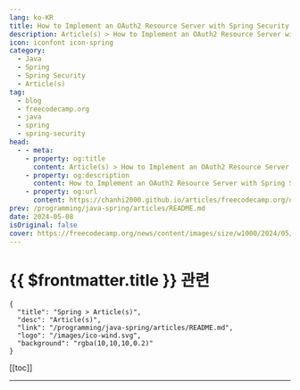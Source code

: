 ```yaml
---
lang: ko-KR
title: How to Implement an OAuth2 Resource Server with Spring Security
description: Article(s) > How to Implement an OAuth2 Resource Server with Spring Security
icon: iconfont icon-spring
category: 
  - Java
  - Spring
  - Spring Security
  - Article(s)
tag: 
  - blog
  - freecodecamp.org
  - java
  - spring
  - spring-security
head:
  - - meta:
    - property: og:title
      content: Article(s) > How to Implement an OAuth2 Resource Server with Spring Security
    - property: og:description
      content: How to Implement an OAuth2 Resource Server with Spring Security
    - property: og:url
      content: https://chanhi2000.github.io/articles/freecodecamp.org/oauth2-resourceserver-with-spring-security.html
prev: /programming/java-spring/articles/README.md
date: 2024-05-08
isOriginal: false
cover: https://freecodecamp.org/news/content/images/size/w1000/2024/05/article-cover.jpeg
---
```


# {{ $frontmatter.title }} 관련

```component VPCard
{
  "title": "Spring > Article(s)",
  "desc": "Article(s)",
  "link": "/programming/java-spring/articles/README.md",
  "logo": "/images/ico-wind.svg",
  "background": "rgba(10,10,10,0.2)"
}
```

[[toc]]

---

<SiteInfo
  name="How to Implement an OAuth2 Resource Server with Spring Security"
  desc="Hey everyone! Imagine you are building an awesome application, with lots of cool features. Picture a backend server at its core that hosts a majority of the business logic and exposes functionality through APIs. Once you have planned out your APIs, there's one crucial step you need to take care"
  url="https://freecodecamp.org/news/oauth2-resourceserver-with-spring-security/"
  logo="https://cdn.freecodecamp.org/universal/favicons/favicon.ico"
  preview="https://freecodecamp.org/news/content/images/size/w1000/2024/05/article-cover.jpeg"/>

<!-- TODO: 작성 -->

